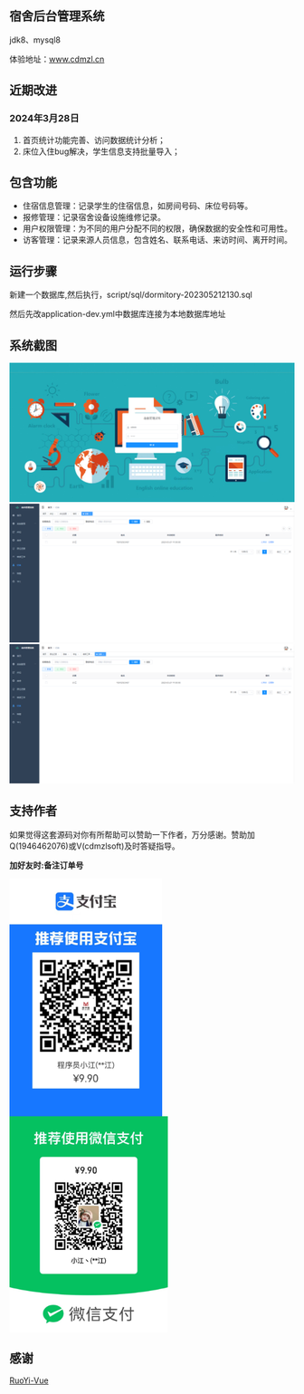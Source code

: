 ## 宿舍后台管理系统

jdk8、mysql8

体验地址：www.cdmzl.cn

## 近期改进

### 2024年3月28日

1. 首页统计功能完善、访问数据统计分析；
2. 床位入住bug解决，学生信息支持批量导入；

## 包含功能

* 住宿信息管理：记录学生的住宿信息，如房间号码、床位号码等。
* 报修管理：记录宿舍设备设施维修记录。
* 用户权限管理：为不同的用户分配不同的权限，确保数据的安全性和可用性。
* 访客管理：记录来源人员信息，包含姓名、联系电话、来访时间、离开时间。

## 运行步骤

新建一个数据库,然后执行，script/sql/dormitory-202305212130.sql

然后先改application-dev.yml中数据库连接为本地数据库地址

## 系统截图

![login.png](script/images/login.png)
![img.png](script/images/img.png)
![fangke.png](script/images/fangke.png)

## 支持作者

如果觉得这套源码对你有所帮助可以赞助一下作者，万分感谢。赞助加Q(1946462076)或V(cdmzlsoft)及时答疑指导。

**加好友时:备注订单号**

<img src="./script/images/img001.png"  width = "270" height = "420" alt="图片名称" align=center />
<img src="./script/images/709e0ff0d2edcfb52fe2e900686a8fe.jpg"   width = "280" height = "382" alt="图片名称" align=center />

## 感谢

[RuoYi-Vue](https://gitee.com/y_project/RuoYi-Vue)



